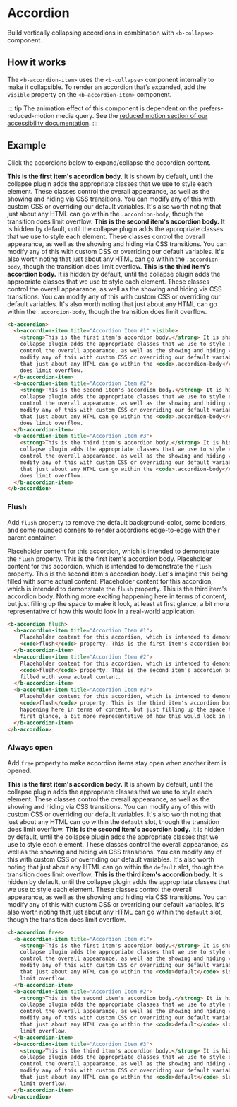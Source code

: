 # Accordion

Build vertically collapsing accordions in combination with `<b-collapse>` component.

## How it works

The `<b-accordion-item>` uses the `<b-collapse>` component internally to make it collapsible. To render an accordion that’s expanded, add the `visible` property on the `<b-accordion-item>` component.

::: tip
The animation effect of this component is dependent on the prefers-reduced-motion media query. See the [reduced motion section of our accessibility documentation](https://getbootstrap.com/docs/5.0/getting-started/accessibility/#reduced-motion).
:::

## Example

Click the accordions below to expand/collapse the accordion content.

<ClientOnly>
    <b-card class="text-dark">
        <b-accordion>
            <b-accordion-item title="Accordion Item #1" visible>
                <strong>This is the first item's accordion body.</strong> It is shown by default, until the collapse plugin adds the appropriate classes that we use to style each element. These classes control the overall appearance, as well as the showing and hiding via CSS transitions. You can modify any of this with custom CSS or overriding our default variables. It's also worth noting that just about any HTML can go within the <code>.accordion-body</code>, though the transition does limit overflow.
            </b-accordion-item>
            <b-accordion-item title="Accordion Item #2">
                <strong>This is the second item's accordion body.</strong> It is hidden by default, until the collapse plugin adds the appropriate classes that we use to style each element. These classes control the overall appearance, as well as the showing and hiding via CSS transitions. You can modify any of this with custom CSS or overriding our default variables. It's also worth noting that just about any HTML can go within the <code>.accordion-body</code>, though the transition does limit overflow.
            </b-accordion-item>
            <b-accordion-item title="Accordion Item #3">
                <strong>This is the third item's accordion body.</strong> It is hidden by default, until the collapse plugin adds the appropriate classes that we use to style each element. These classes control the overall appearance, as well as the showing and hiding via CSS transitions. You can modify any of this with custom CSS or overriding our default variables. It's also worth noting that just about any HTML can go within the <code>.accordion-body</code>, though the transition does limit overflow.
            </b-accordion-item>
        </b-accordion>
    </b-card>
</ClientOnly>

```html
<b-accordion>
  <b-accordion-item title="Accordion Item #1" visible>
    <strong>This is the first item's accordion body.</strong> It is shown by default, until the
    collapse plugin adds the appropriate classes that we use to style each element. These classes
    control the overall appearance, as well as the showing and hiding via CSS transitions. You can
    modify any of this with custom CSS or overriding our default variables. It's also worth noting
    that just about any HTML can go within the <code>.accordion-body</code>, though the transition
    does limit overflow.
  </b-accordion-item>
  <b-accordion-item title="Accordion Item #2">
    <strong>This is the second item's accordion body.</strong> It is hidden by default, until the
    collapse plugin adds the appropriate classes that we use to style each element. These classes
    control the overall appearance, as well as the showing and hiding via CSS transitions. You can
    modify any of this with custom CSS or overriding our default variables. It's also worth noting
    that just about any HTML can go within the <code>.accordion-body</code>, though the transition
    does limit overflow.
  </b-accordion-item>
  <b-accordion-item title="Accordion Item #3">
    <strong>This is the third item's accordion body.</strong> It is hidden by default, until the
    collapse plugin adds the appropriate classes that we use to style each element. These classes
    control the overall appearance, as well as the showing and hiding via CSS transitions. You can
    modify any of this with custom CSS or overriding our default variables. It's also worth noting
    that just about any HTML can go within the <code>.accordion-body</code>, though the transition
    does limit overflow.
  </b-accordion-item>
</b-accordion>
```

### Flush

Add `flush` property to remove the default background-color, some borders, and some rounded corners to render accordions edge-to-edge with their parent container.

<ClientOnly>
    <b-card class="text-dark bg-light">
        <b-accordion flush>
            <b-accordion-item title="Accordion Item #1">
                Placeholder content for this accordion, which is intended to demonstrate the <code>flush</code> property. This is the first item's accordion body.
            </b-accordion-item>
            <b-accordion-item title="Accordion Item #2">
                Placeholder content for this accordion, which is intended to demonstrate the <code>flush</code> property. This is the second item's accordion body. Let's imagine this being filled with some actual content.
            </b-accordion-item>
            <b-accordion-item title="Accordion Item #3">
                Placeholder content for this accordion, which is intended to demonstrate the <code>flush</code> property. This is the third item's accordion body. Nothing more exciting happening here in terms of content, but just filling up the space to make it look, at least at first glance, a bit more representative of how this would look in a real-world application.
            </b-accordion-item>
        </b-accordion>
    </b-card>
</ClientOnly>

```html
<b-accordion flush>
  <b-accordion-item title="Accordion Item #1">
    Placeholder content for this accordion, which is intended to demonstrate the
    <code>flush</code> property. This is the first item's accordion body.
  </b-accordion-item>
  <b-accordion-item title="Accordion Item #2">
    Placeholder content for this accordion, which is intended to demonstrate the
    <code>flush</code> property. This is the second item's accordion body. Let's imagine this being
    filled with some actual content.
  </b-accordion-item>
  <b-accordion-item title="Accordion Item #3">
    Placeholder content for this accordion, which is intended to demonstrate the
    <code>flush</code> property. This is the third item's accordion body. Nothing more exciting
    happening here in terms of content, but just filling up the space to make it look, at least at
    first glance, a bit more representative of how this would look in a real-world application.
  </b-accordion-item>
</b-accordion>
```

### Always open

Add `free` property to make accordion items stay open when another item is opened.

<ClientOnly>
    <b-card class="text-dark">
        <b-accordion free>
            <b-accordion-item title="Accordion Item #1">
                <strong>This is the first item's accordion body.</strong> It is shown by default, until the collapse plugin adds the appropriate classes that we use to style each element. These classes control the overall appearance, as well as the showing and hiding via CSS transitions. You can modify any of this with custom CSS or overriding our default variables. It's also worth noting that just about any HTML can go within the <code>default</code> slot, though the transition does limit overflow.
            </b-accordion-item>
            <b-accordion-item title="Accordion Item #2">
                <strong>This is the second item's accordion body.</strong> It is hidden by default, until the collapse plugin adds the appropriate classes that we use to style each element. These classes control the overall appearance, as well as the showing and hiding via CSS transitions. You can modify any of this with custom CSS or overriding our default variables. It's also worth noting that just about any HTML can go within the <code>default</code> slot, though the transition does limit overflow.
            </b-accordion-item>
            <b-accordion-item title="Accordion Item #3">
                <strong>This is the third item's accordion body.</strong> It is hidden by default, until the collapse plugin adds the appropriate classes that we use to style each element. These classes control the overall appearance, as well as the showing and hiding via CSS transitions. You can modify any of this with custom CSS or overriding our default variables. It's also worth noting that just about any HTML can go within the <code>default</code> slot, though the transition does limit overflow.
            </b-accordion-item>
        </b-accordion>
    </b-card>
</ClientOnly>

```html
<b-accordion free>
  <b-accordion-item title="Accordion Item #1">
    <strong>This is the first item's accordion body.</strong> It is shown by default, until the
    collapse plugin adds the appropriate classes that we use to style each element. These classes
    control the overall appearance, as well as the showing and hiding via CSS transitions. You can
    modify any of this with custom CSS or overriding our default variables. It's also worth noting
    that just about any HTML can go within the <code>default</code> slot, though the transition does
    limit overflow.
  </b-accordion-item>
  <b-accordion-item title="Accordion Item #2">
    <strong>This is the second item's accordion body.</strong> It is hidden by default, until the
    collapse plugin adds the appropriate classes that we use to style each element. These classes
    control the overall appearance, as well as the showing and hiding via CSS transitions. You can
    modify any of this with custom CSS or overriding our default variables. It's also worth noting
    that just about any HTML can go within the <code>default</code> slot, though the transition does
    limit overflow.
  </b-accordion-item>
  <b-accordion-item title="Accordion Item #3">
    <strong>This is the third item's accordion body.</strong> It is hidden by default, until the
    collapse plugin adds the appropriate classes that we use to style each element. These classes
    control the overall appearance, as well as the showing and hiding via CSS transitions. You can
    modify any of this with custom CSS or overriding our default variables. It's also worth noting
    that just about any HTML can go within the <code>default</code> slot, though the transition does
    limit overflow.
  </b-accordion-item>
</b-accordion>
```

<ClientOnly>
  <ComponentReference></ComponentReference>
</ClientOnly>
